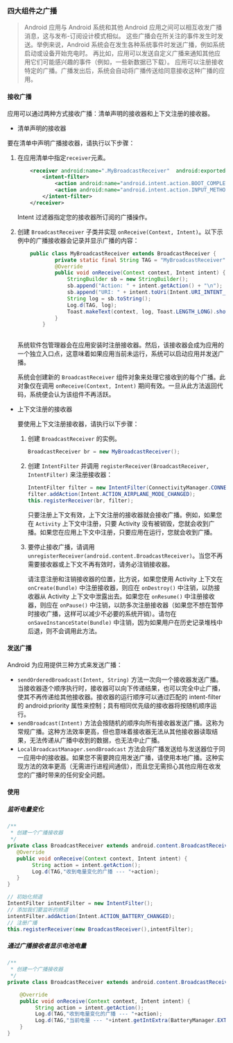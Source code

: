 ### 四大组件之广播

> Android 应用与 Android 系统和其他 Android 应用之间可以相互收发广播消息，这与发布-订阅设计模式相似。
> 这些广播会在所关注的事件发生时发送。举例来说，Android 系统会在发生各种系统事件时发送广播，例如系统启动或设备开始充电时。
> 再比如，应用可以发送自定义广播来通知其他应用它们可能感兴趣的事件（例如，一些新数据已下载）。
> 应用可以注册接收特定的广播。广播发出后，系统会自动将广播传送给同意接收这种广播的应用。

#### 接收广播

应用可以通过两种方式接收广播：清单声明的接收器和上下文注册的接收器。

- 清单声明的接收器

要在清单中声明广播接收器，请执行以下步骤：

1. 在应用清单中指定`receiver`元素。

   ```xml
       <receiver android:name=".MyBroadcastReceiver"  android:exported="true">
           <intent-filter>
               <action android:name="android.intent.action.BOOT_COMPLETED"/>
               <action android:name="android.intent.action.INPUT_METHOD_CHANGED" />
           </intent-filter>
       </receiver>
   ```

   Intent 过滤器指定您的接收器所订阅的广播操作。

2. 创建 `BroadcastReceiver` 子类并实现 `onReceive(Context, Intent)`。以下示例中的广播接收器会记录并显示广播的内容：

   ```java
       public class MyBroadcastReceiver extends BroadcastReceiver {
               private static final String TAG = "MyBroadcastReceiver";
               @Override
               public void onReceive(Context context, Intent intent) {
                   StringBuilder sb = new StringBuilder();
                   sb.append("Action: " + intent.getAction() + "\n");
                   sb.append("URI: " + intent.toUri(Intent.URI_INTENT_SCHEME).toString() + "\n");
                   String log = sb.toString();
                   Log.d(TAG, log);
                   Toast.makeText(context, log, Toast.LENGTH_LONG).show();
               }
           }
       
   ```

   系统软件包管理器会在应用安装时注册接收器。然后，该接收器会成为应用的一个独立入口点，这意味着如果应用当前未运行，系统可以启动应用并发送广播。

   系统会创建新的 `BroadcastReceiver` 组件对象来处理它接收到的每个广播。此对象仅在调用 `onReceive(Context, Intent)` 期间有效。一旦从此方法返回代码，系统便会认为该组件不再活跃。

- 上下文注册的接收器

  要使用上下文注册接收器，请执行以下步骤：

  1. 创建 `BroadcastReceiver` 的实例。

     ```java
     BroadcastReceiver br = new MyBroadcastReceiver();
     ```

  2. 创建 `IntentFilter` 并调用 `registerReceiver(BroadcastReceiver, IntentFilter)` 来注册接收器：

     ```java
     IntentFilter filter = new IntentFilter(ConnectivityManager.CONNECTIVITY_ACTION);
     filter.addAction(Intent.ACTION_AIRPLANE_MODE_CHANGED);
     this.registerReceiver(br, filter);
     ```

     只要注册上下文有效，上下文注册的接收器就会接收广播。例如，如果您在 `Activity` 上下文中注册，只要 Activity 没有被销毁，您就会收到广播。如果您在应用上下文中注册，只要应用在运行，您就会收到广播。

  3. 要停止接收广播，请调用 `unregisterReceiver(android.content.BroadcastReceiver)`。当您不再需要接收器或上下文不再有效时，请务必注销接收器。

     请注意注册和注销接收器的位置，比方说，如果您使用 Activity 上下文在 `onCreate(Bundle)` 中注册接收器，则应在 `onDestroy()` 中注销，以防接收器从 Activity 上下文中泄露出去。如果您在 `onResume()` 中注册接收器，则应在 `onPause()` 中注销，以防多次注册接收器（如果您不想在暂停时接收广播，这样可以减少不必要的系统开销）。请勿在 `onSaveInstanceState(Bundle)` 中注销，因为如果用户在历史记录堆栈中后退，则不会调用此方法。

#### 发送广播

Android 为应用提供三种方式来发送广播：

- `sendOrderedBroadcast(Intent, String)` 方法一次向一个接收器发送广播。当接收器逐个顺序执行时，接收器可以向下传递结果，也可以完全中止广播，使其不再传递给其他接收器。接收器的运行顺序可以通过匹配的 intent-filter 的 android:priority 属性来控制；具有相同优先级的接收器将按随机顺序运行。
- `sendBroadcast(Intent)` 方法会按随机的顺序向所有接收器发送广播。这称为常规广播。这种方法效率更高，但也意味着接收器无法从其他接收器读取结果，无法传递从广播中收到的数据，也无法中止广播。
- `LocalBroadcastManager.sendBroadcast` 方法会将广播发送给与发送器位于同一应用中的接收器。如果您不需要跨应用发送广播，请使用本地广播。这种实现方法的效率更高（无需进行进程间通信），而且您无需担心其他应用在收发您的广播时带来的任何安全问题。

#### 使用

##### 监听电量变化

```java
/**
 * 创建一个广播接收器
 */
private class BroadcastReceiver extends android.content.BroadcastReceiver{
   @Override
   public void onReceive(Context context, Intent intent) {
        String action = intent.getAction();
        Log.d(TAG,"收到电量变化的广播 --- "+action);
   }
}
```

```java
// 初始化频道
IntentFilter intentFilter = new IntentFilter();
// 添加我们要监听的频道
intentFilter.addAction(Intent.ACTION_BATTERY_CHANGED);
// 注册广播
this.registerReceiver(new BroadcastReceiver(),intentFilter);
```

##### 通过广播接收者显示电池电量
```java
/**
 * 创建一个广播接收器
 */
private class BroadcastReceiver extends android.content.BroadcastReceiver{

    @Override
    public void onReceive(Context context, Intent intent) {
         String action = intent.getAction();
         Log.d(TAG,"收到电量变化的广播 --- "+action);
         Log.d(TAG,"当前电量 --- "+intent.getIntExtra(BatteryManager.EXTRA_LEVEL,0));
    }
}
```